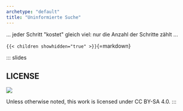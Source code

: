 ```yaml
---
archetype: "default"
title: "Uninformierte Suche"
---
```



... jeder Schritt "kostet" gleich viel: nur die Anzahl der Schritte zählt ...


`{{< children showhidden="true" >}}`{=markdown}







<!-- DO NOT REMOVE - THIS IS A LAST SLIDE TO INDICATE THE LICENSE AND POSSIBLE EXCEPTIONS (IMAGES, ...). -->
::: slides
## LICENSE
![](https://licensebuttons.net/l/by-sa/4.0/88x31.png)

Unless otherwise noted, this work is licensed under CC BY-SA 4.0.
:::
